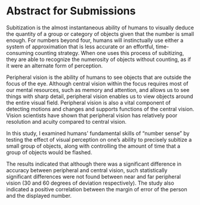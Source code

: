 # Abstract for Submissions

Subitization is the almost instantaneous ability of humans to visually deduce
the quantity of a group or category of objects given that the number is small
enough. For numbers beyond four, humans will instinctually use either a system
of approximation that is less accurate or an effortful, time-consuming counting
strategy. When one uses this process of subitizing, they are able to recognize
the numerosity of objects without counting, as if it were an alternate form of
perception.

Peripheral vision is the ability of humans to see objects that are outside the
focus of the eye. Although central vision within the focus requires most of our
mental resources, such as memory and attention, and allows us to see things
with sharp detail, peripheral vision enables us to view objects around the
entire visual field. Peripheral vision is also a vital component of detecting
motions and changes and supports functions of the central vision. Vision
scientists have shown that peripheral vision has relatively poor resolution and
acuity compared to central vision.

In this study, I examined humans' fundamental skills of “number sense” by
testing the effect of visual perception on one’s ability to precisely subitize
a small group of objects, along with controlling the amount of time that a
group of objects would be flashed.

The results indicated that although there was a significant difference in
accuracy between peripheral and central vision, such statistically significant
differences were not found between near and far peripheral vision (30 and 60
degrees of deviation respectively). The study also indicated a positive
correlation between the margin of error of the person and the displayed number.
